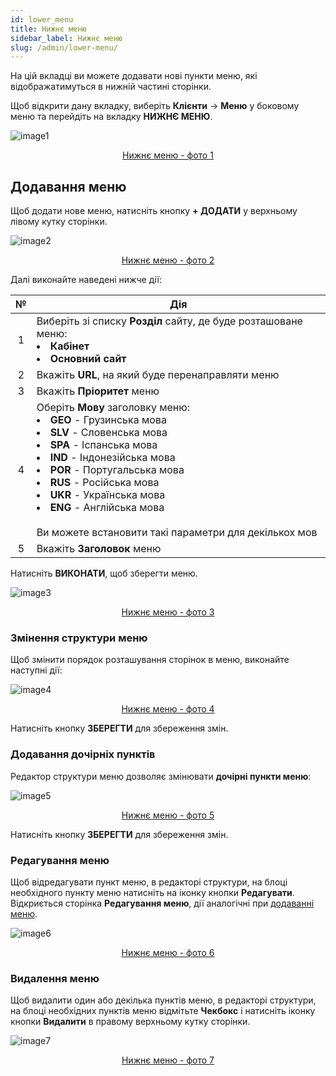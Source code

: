```yaml
---
id: lower_menu
title: Нижнє меню
sidebar_label: Нижнє меню
slug: /admin/lower-menu/
---
```


На цій вкладці ви можете додавати нові пункти меню, які відображатимуться в нижній частині сторінки.

Щоб відкрити дану вкладку, виберіть **Клієнти** → **Меню** у боковому меню та перейдіть на вкладку **НИЖНЄ МЕНЮ**.

![image1](/img/uk/admin_menu_lower_menu/image1.png "Нижнє меню") <center><u>Нижнє меню - фото 1</u></center>

## Додавання меню

Щоб додати нове меню, натисніть кнопку **+ ДОДАТИ** у верхньому лівому кутку сторінки.

![image2](/img/uk/admin_menu_lower_menu/image2.png "Нижнє меню") <center><u>Нижнє меню - фото 2</u></center>

Далі виконайте наведені нижче дії:

|  №  | Дія |
| :-: | --- |
| 1 | Виберіть зі списку **Розділ** сайту, де буде розташоване меню:<li>**Кабінет**</li><li>**Основний сайт**</li> |
| 2 | Вкажіть **URL**, на який буде перенаправляти меню |
| 3 | Вкажіть **Пріоритет** меню |
| 4 | Оберіть **Мову** заголовку меню: <li>**GEO** - Грузинська мова</li><li>**SLV** - Словенська мова</li><li>**SPA** - Іспанська мова</li><li>**IND** - Індонезійська мова</li><li>**POR** - Португальська мова</li><li>**RUS** - Російська мова</li><li>**UKR** - Українська мова</li><li>**ENG** - Англійська мова</li> <br/> Ви можете встановити такі параметри для декількох мов |
| 5 | Вкажіть **Заголовок** меню |

Натисніть **ВИКОНАТИ**, щоб зберегти меню.

![image3](/img/uk/admin_menu_lower_menu/image3.png "Нижнє меню") <center><u>Нижнє меню - фото 3</u></center>

### Змінення структури меню

Щоб змінити порядок розташування сторінок в меню, виконайте наступні дії:

![image4](/img/uk/admin_menu_lower_menu/image4.gif "Нижнє меню") <center><u>Нижнє меню - фото 4</u></center>

Натисніть кнопку **ЗБЕРЕГТИ** для збереження змін.

### Додавання дочірніх пунктів

Редактор структури меню дозволяє змінювати **дочірні пункти меню**:

![image5](/img/uk/admin_menu_lower_menu/image5.gif "Нижнє меню") <center><u>Нижнє меню - фото 5</u></center>

Натисніть кнопку **ЗБЕРЕГТИ** для збереження змін.

### Редагування меню

Щоб відредагувати пункт меню, в редакторі структури, на блоці необхідного пункту меню натисніть на іконку кнопки **Редагувати**. Відкриється сторінка **Редагування меню**, дії аналогічні при [додаванні меню](#додавання-меню).

![image6](/img/uk/admin_menu_lower_menu/image6.png "Нижнє меню") <center><u>Нижнє меню - фото 6</u></center>

### Видалення меню

Щоб видалити один або декілька пунктів меню, в редакторі структури, на блоці необхідних пунктів меню відмітьте **Чекбокс** і натисніть іконку кнопки **Видалити** в правому верхньому кутку сторінки.

![image7](/img/uk/admin_menu_lower_menu/image7.png "Нижнє меню") <center><u>Нижнє меню - фото 7</u></center>
